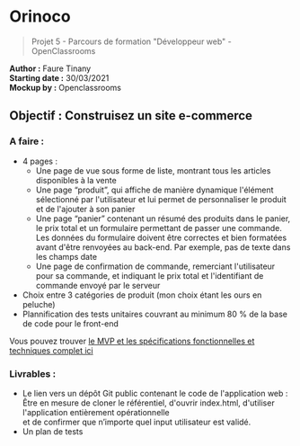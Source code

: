 # Orinoco </br>
> Projet 5 - Parcours de formation "Développeur web" - OpenClassrooms </br>

**Author :** Faure Tinany </br>
**Starting date :** 30/03/2021 </br>
**Mockup by :** Openclassrooms
## Objectif : Construisez un site e-commerce </br>

### A faire : </br>

- 4 pages : </br>
  - Une page de vue sous forme de liste, montrant tous les articles disponibles à la vente </br>
  - Une page “produit”, qui affiche de manière dynamique l'élément sélectionné par l'utilisateur et lui permet de personnaliser le produit et de l'ajouter à son panier </br>
  - Une page “panier” contenant un résumé des produits dans le panier, le prix total et un formulaire permettant de passer une commande. Les données du formulaire doivent être       correctes et bien formatées avant d'être renvoyées au back-end. Par exemple, pas de texte dans les champs date </br>
  - Une page de confirmation de commande, remerciant l'utilisateur pour sa commande, et indiquant le prix total et l'identifiant de commande envoyé par le serveur </br>
- Choix entre 3 catégories de produit (mon choix étant les ours en peluche) </br>
- Plannification des tests unitaires couvrant au minimum 80 % de la base de code pour le front-end </br>

Vous pouvez trouver <a href="https://s3-eu-west-1.amazonaws.com/course.oc-static.com/projects/DWJ_FR_P5/P5_Spe%CC%81cifications%20fonctionnelles%20Orinoco%20(2).pdf">le MVP et les spécifications fonctionnelles et techniques complet ici</a>

### Livrables : </br>

- Le lien vers un dépôt Git public contenant le code de l'application web :
Être en mesure de cloner le référentiel, d'ouvrir index.html, d'utiliser l'application entièrement opérationnelle <br>
et de confirmer que n’importe quel input utilisateur est validé.
-  Un plan de tests
